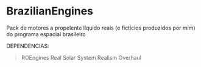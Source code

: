 # BrazilianEngines
Pack de motores a propelente líquido reais (e fictícios produzidos por mim) do programa espacial brasileiro

DEPENDENCIAS:
> ROEngines
> Real Solar System
> Realism Overhaul
